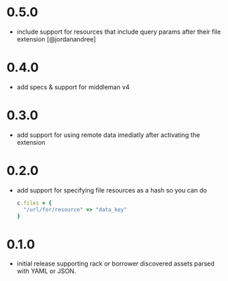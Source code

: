# 0.5.0
- include support for resources that include query params after their file extension [@jordanandree]

# 0.4.0
- add specs & support for middleman v4

# 0.3.0
- add support for using remote data imediatly after activating the extension

# 0.2.0
- add support for specifying file resources as a hash so you can do
  ```ruby
  c.files = {
    "/url/for/resource" => "data_key"
  }
  ```

# 0.1.0
- initial release supporting rack or borrower discovered assets parsed with YAML or JSON.
